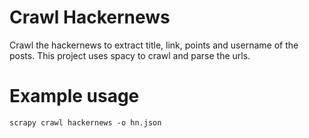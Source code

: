 # Crawl Hackernews

Crawl the hackernews to extract title, link, points and username of the posts. This project uses spacy to crawl and parse the urls.

# Example usage

    scrapy crawl hackernews -o hn.json